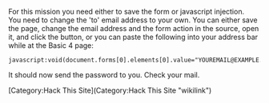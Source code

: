 For this mission you need either to save the form or javascript
injection.\
You need to change the 'to' email address to your own. You can either
save the page, change the email address and the form action in the
source, open it, and click the button, or you can paste the following
into your address bar while at the Basic 4 page:

    javascript:void(document.forms[0].elements[0].value="YOUREMAIL@EXAMPLE.COM");

It should now send the password to you. Check your mail.

[Category:Hack This Site](Category:Hack This Site "wikilink")

